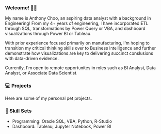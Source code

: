 ### Welcome! 🙋‍♂️
My name is Anthony Choo, an aspiring data analyst with a background in Engineering! From my 4+ years of engineering, I have incorporated ETL through SQL, transformations by Power Query or VBA, and dashboard visualizations through Power BI or Tableau. 

With prior experience focused primarily on manufacturing, I'm hoping to transition my critical thinking skills over to Business Intelligence and further demonstrate how visualizations are key to delivering succinct conslusions with data-driven evidence.

Currently, I'm open to remote opportunites in roles such as BI Analyst, Data Analyst, or Associate Data Scientist.

### 💻 Projects
Here are some of my personal pet projects.

### 🔧 Skill Sets
- Programming: Oracle SQL, VBA, Python, R-Studio
- Dashboard: Tableau, Jupyter Notebook, Power BI

<!--
**aforchoo/aforchoo** is a ✨ _special_ ✨ repository because its `README.md` (this file) appears on your GitHub profile.

